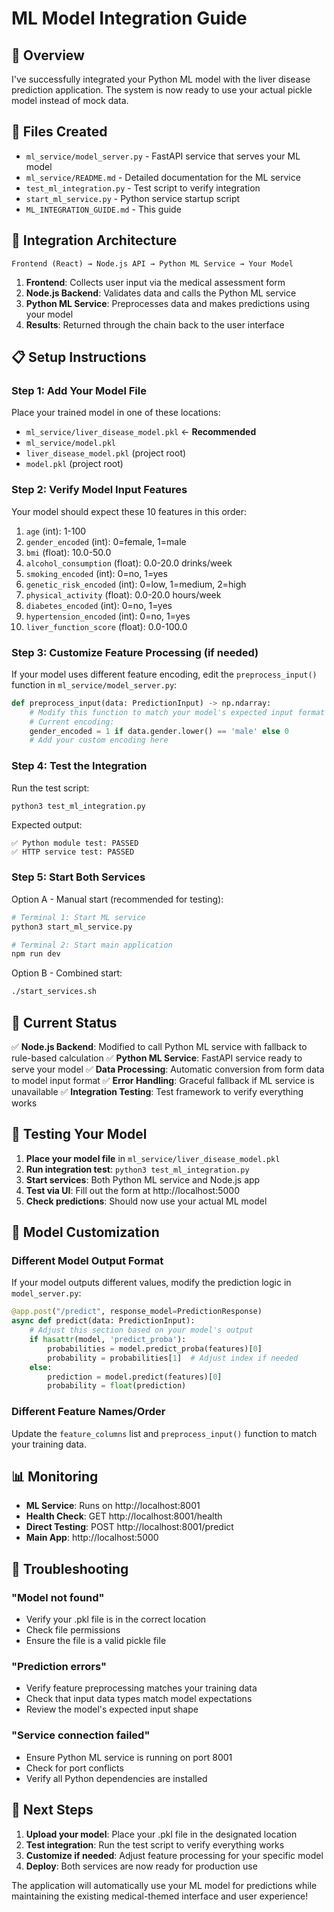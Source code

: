 # ML Model Integration Guide

## 🎯 Overview

I've successfully integrated your Python ML model with the liver disease prediction application. The system is now ready to use your actual pickle model instead of mock data.

## 📁 Files Created

- `ml_service/model_server.py` - FastAPI service that serves your ML model
- `ml_service/README.md` - Detailed documentation for the ML service
- `test_ml_integration.py` - Test script to verify integration
- `start_ml_service.py` - Python service startup script
- `ML_INTEGRATION_GUIDE.md` - This guide

## 🔧 Integration Architecture

```
Frontend (React) → Node.js API → Python ML Service → Your Model
```

1. **Frontend**: Collects user input via the medical assessment form
2. **Node.js Backend**: Validates data and calls the Python ML service
3. **Python ML Service**: Preprocesses data and makes predictions using your model
4. **Results**: Returned through the chain back to the user interface

## 📋 Setup Instructions

### Step 1: Add Your Model File

Place your trained model in one of these locations:
- `ml_service/liver_disease_model.pkl` ← **Recommended**
- `ml_service/model.pkl`
- `liver_disease_model.pkl` (project root)
- `model.pkl` (project root)

### Step 2: Verify Model Input Features

Your model should expect these 10 features in this order:

1. `age` (int): 1-100
2. `gender_encoded` (int): 0=female, 1=male
3. `bmi` (float): 10.0-50.0
4. `alcohol_consumption` (float): 0.0-20.0 drinks/week
5. `smoking_encoded` (int): 0=no, 1=yes
6. `genetic_risk_encoded` (int): 0=low, 1=medium, 2=high
7. `physical_activity` (float): 0.0-20.0 hours/week
8. `diabetes_encoded` (int): 0=no, 1=yes
9. `hypertension_encoded` (int): 0=no, 1=yes
10. `liver_function_score` (float): 0.0-100.0

### Step 3: Customize Feature Processing (if needed)

If your model uses different feature encoding, edit the `preprocess_input()` function in `ml_service/model_server.py`:

```python
def preprocess_input(data: PredictionInput) -> np.ndarray:
    # Modify this function to match your model's expected input format
    # Current encoding:
    gender_encoded = 1 if data.gender.lower() == 'male' else 0
    # Add your custom encoding here
```

### Step 4: Test the Integration

Run the test script:
```bash
python3 test_ml_integration.py
```

Expected output:
```
✅ Python module test: PASSED
✅ HTTP service test: PASSED
```

### Step 5: Start Both Services

Option A - Manual start (recommended for testing):
```bash
# Terminal 1: Start ML service
python3 start_ml_service.py

# Terminal 2: Start main application  
npm run dev
```

Option B - Combined start:
```bash
./start_services.sh
```

## 🔄 Current Status

✅ **Node.js Backend**: Modified to call Python ML service with fallback to rule-based calculation
✅ **Python ML Service**: FastAPI service ready to serve your model
✅ **Data Processing**: Automatic conversion from form data to model input format
✅ **Error Handling**: Graceful fallback if ML service is unavailable
✅ **Integration Testing**: Test framework to verify everything works

## 🧪 Testing Your Model

1. **Place your model file** in `ml_service/liver_disease_model.pkl`
2. **Run integration test**: `python3 test_ml_integration.py`
3. **Start services**: Both Python ML service and Node.js app
4. **Test via UI**: Fill out the form at http://localhost:5000
5. **Check predictions**: Should now use your actual ML model

## 🔧 Model Customization

### Different Model Output Format

If your model outputs different values, modify the prediction logic in `model_server.py`:

```python
@app.post("/predict", response_model=PredictionResponse)
async def predict(data: PredictionInput):
    # Adjust this section based on your model's output
    if hasattr(model, 'predict_proba'):
        probabilities = model.predict_proba(features)[0]
        probability = probabilities[1]  # Adjust index if needed
    else:
        prediction = model.predict(features)[0]
        probability = float(prediction)
```

### Different Feature Names/Order

Update the `feature_columns` list and `preprocess_input()` function to match your training data.

## 📊 Monitoring

- **ML Service**: Runs on http://localhost:8001
- **Health Check**: GET http://localhost:8001/health
- **Direct Testing**: POST http://localhost:8001/predict
- **Main App**: http://localhost:5000

## 🚨 Troubleshooting

### "Model not found"
- Verify your .pkl file is in the correct location
- Check file permissions
- Ensure the file is a valid pickle file

### "Prediction errors"
- Verify feature preprocessing matches your training data
- Check that input data types match model expectations
- Review the model's expected input shape

### "Service connection failed"
- Ensure Python ML service is running on port 8001
- Check for port conflicts
- Verify all Python dependencies are installed

## 🎉 Next Steps

1. **Upload your model**: Place your .pkl file in the designated location
2. **Test integration**: Run the test script to verify everything works
3. **Customize if needed**: Adjust feature processing for your specific model
4. **Deploy**: Both services are now ready for production use

The application will automatically use your ML model for predictions while maintaining the existing medical-themed interface and user experience!